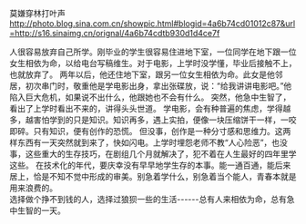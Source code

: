 莫嫌穿林打叶声
http://photo.blog.sina.com.cn/showpic.html#blogid=4a6b74cd01012c87&url=http://s16.sinaimg.cn/orignal/4a6b74cdtb930d1d4ce7f
 
   人很容易放弃自己所学。刚毕业的学生很容易住进地下室，一位同学在地下跟一位女生相依为命，以给电台写稿维生。对于电影，上学时没学懂，毕业后接触不上，也就放弃了。
   两年以后，他还住地下室，跟另一位女生相依为命。此女是他邻居，初次串门时，敬重他是学电影出身，拿出张碟放，说：“给我讲讲电影吧。”他陷入巨大危机，如果说不出什么，他跟她也不会有什么。
   突然，他急中生智了，看出了上学时看出不来的，讲得头头世道。
   学电影，会有种普遍的焦虑，学得越多，越害怕学到的只是知识。知识再多，遇上实拍，便像一块压缩饼干一样，一咬即碎。只有知识，便有创作的恐慌。
   但没事，创作是一种分寸感和思维力。这两样东西有一天突然就到来了，快如闪电。上学时埋怨老师不教“人心险恶”，也没事，这些重大的生存技巧，在剧组几个月就解决了，犯不着在人生最好的四年里学这些。
   在技术化的年代，要庆幸没有早早地学生存的本事。能一通百通，能后来居上，恰是不知不觉中形成的审美。别急着学什么，别急着当个能人，青春本就是用来浪费的。  
   选择做个挣不到钱的人，选择过狼狈一些的生活------总有人来相依为命，总有急中生智的一天。
